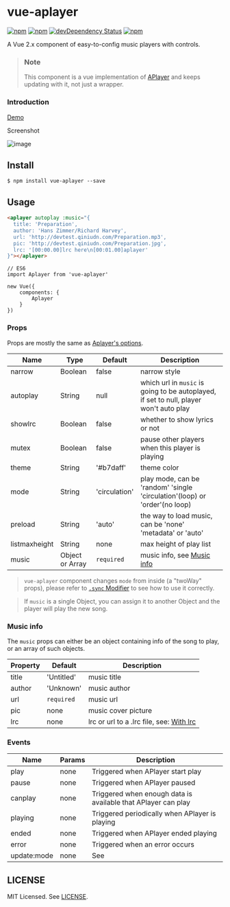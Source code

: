 # vue-aplayer 
[![npm](https://img.shields.io/npm/v/vue-aplayer.svg?style=flat-square)](https://www.npmjs.com/package/vue-aplayer)
[![npm](https://img.shields.io/npm/l/vue-aplayer.svg?style=flat-square)](https://github.com/SevenOutman/vue-aplayer/blob/master/LICENSE)
[![devDependency Status](https://img.shields.io/david/dev/SevenOutman/vue-aplayer.svg?style=flat-square)](https://david-dm.org/SevenOutman/vue-aplayer#info=devDependencies)
[![npm](https://img.shields.io/npm/dt/vue-aplayer.svg?style=flat-square)](https://www.npmjs.com/package/vue-aplayer)

A Vue 2.x component of easy-to-config music players with controls.

> ### Note
> This component is a vue implementation of [APlayer](https://github.com/MoePlayer/APlayer) and keeps updating with it, not just a wrapper.

### Introduction

[Demo](https://sevenoutman.github.io/vue-aplayer/demo)

Screenshot

![image](https://i.imgur.com/JDrJXCr.png)

## Install

```
$ npm install vue-aplayer --save
```

## Usage

```HTML
<aplayer autoplay :music="{
  title: 'Preparation',
  author: 'Hans Zimmer/Richard Harvey',
  url: 'http://devtest.qiniudn.com/Preparation.mp3',
  pic: 'http://devtest.qiniudn.com/Preparation.jpg',
  lrc: '[00:00.00]lrc here\n[00:01.00]aplayer'
}"></aplayer>
```

```JS
// ES6
import Aplayer from 'vue-aplayer'

new Vue({
    components: {
        Aplayer
    }
})
```

### Props

Props are mostly the same as [Aplayer's options](https://github.com/DIYgod/APlayer#options).

| Name | Type | Default | Description |
| ---- | ---- | ------- | ----------- |
| narrow | Boolean | false | narrow style |
| autoplay | String | null | which url in `music` is going to be autoplayed, if set to null, player won't auto play |
| showlrc | Boolean | false | whether to show lyrics or not |
| mutex | Boolean | false | pause other players when this player is playing |
| theme | String | '#b7daff' | theme color |
| mode | String | 'circulation' | play mode, can be 'random' 'single 'circulation'(loop) or 'order'(no loop) |
| preload | String | 'auto' | the way to load music, can be 'none' 'metadata' or 'auto' |
| listmaxheight | String | none | max height of play list |
| music| Object or Array | `required` | music info, see [Music info](https://github.com/SevenOutman/vue-aplayer#music-info) |

> `vue-aplayer` component changes `mode` from inside (a "twoWay" props), please refer to [`.sync` Modifier](https://vuejs.org/v2/guide/components.html#sync-Modifier)
to see how to use it correctly.

> If `music` is a single Object, you can assign it to another Object and the player will play the new song.

### Music info

The `music` props can either be an object containing info of the song to play, or an array of such objects.

| Property | Default | Description |
| -------- | ------- | ----------- |
| title | 'Untitled' | music title |
| author | 'Unknown' | music author |
| url | `required` | music url |
| pic | none | music cover picture |
| lrc | none | lrc or url to a .lrc file, see: [With lrc](https://github.com/DIYgod/APlayer#with-lrc) |

### Events

| Name | Params | Description |
| ---- | ------ | ----------- |
| play | none | Triggered when APlayer start play |
| pause | none | Triggered when APlayer paused |
| canplay | none | Triggered when enough data is available that APlayer can play |
| playing | none | Triggered periodically when APlayer is playing |
| ended | none | Triggered when APlayer ended playing |
| error | none | Triggered when an error occurs |
| update:mode | none | See

## LICENSE

MIT Licensed. See [LICENSE](https://github.com/SevenOutman/vue-aplayer/blob/master/LICENSE).
